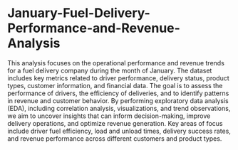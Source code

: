 # January-Fuel-Delivery-Performance-and-Revenue-Analysis

This analysis focuses on the operational performance and revenue trends for a fuel delivery company during the month of January. The dataset includes key metrics related to driver performance, delivery status, product types, customer information, and financial data. The goal is to assess the performance of drivers, the efficiency of deliveries, and to identify patterns in revenue and customer behavior. By performing exploratory data analysis (EDA), including correlation analysis, visualizations, and trend observations, we aim to uncover insights that can inform decision-making, improve delivery operations, and optimize revenue generation. Key areas of focus include driver fuel efficiency, load and unload times, delivery success rates, and revenue performance across different customers and product types.
